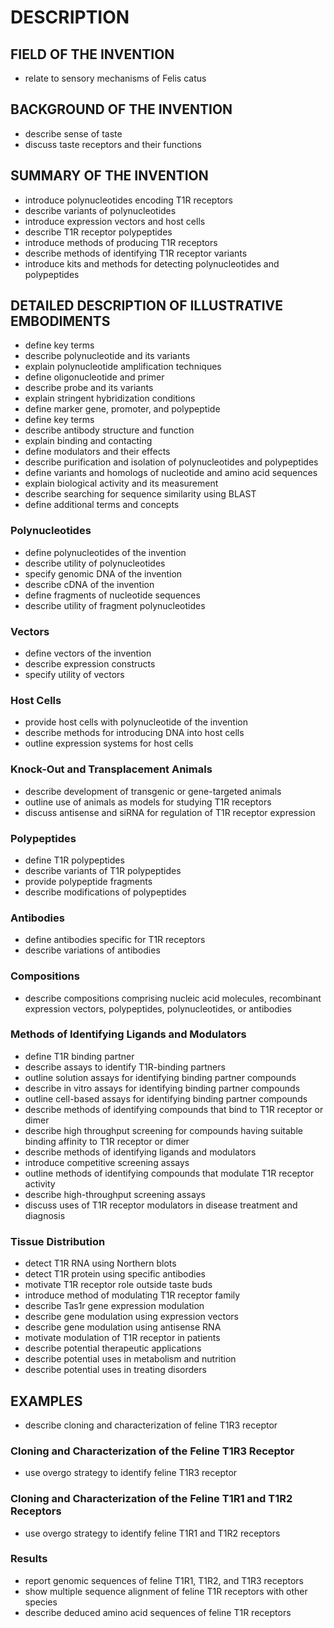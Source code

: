 # DESCRIPTION

## FIELD OF THE INVENTION

- relate to sensory mechanisms of Felis catus

## BACKGROUND OF THE INVENTION

- describe sense of taste
- discuss taste receptors and their functions

## SUMMARY OF THE INVENTION

- introduce polynucleotides encoding T1R receptors
- describe variants of polynucleotides
- introduce expression vectors and host cells
- describe T1R receptor polypeptides
- introduce methods of producing T1R receptors
- describe methods of identifying T1R receptor variants
- introduce kits and methods for detecting polynucleotides and polypeptides

## DETAILED DESCRIPTION OF ILLUSTRATIVE EMBODIMENTS

- define key terms
- describe polynucleotide and its variants
- explain polynucleotide amplification techniques
- define oligonucleotide and primer
- describe probe and its variants
- explain stringent hybridization conditions
- define marker gene, promoter, and polypeptide
- define key terms
- describe antibody structure and function
- explain binding and contacting
- define modulators and their effects
- describe purification and isolation of polynucleotides and polypeptides
- define variants and homologs of nucleotide and amino acid sequences
- explain biological activity and its measurement
- describe searching for sequence similarity using BLAST
- define additional terms and concepts

### Polynucleotides

- define polynucleotides of the invention
- describe utility of polynucleotides
- specify genomic DNA of the invention
- describe cDNA of the invention
- define fragments of nucleotide sequences
- describe utility of fragment polynucleotides

### Vectors

- define vectors of the invention
- describe expression constructs
- specify utility of vectors

### Host Cells

- provide host cells with polynucleotide of the invention
- describe methods for introducing DNA into host cells
- outline expression systems for host cells

### Knock-Out and Transplacement Animals

- describe development of transgenic or gene-targeted animals
- outline use of animals as models for studying T1R receptors
- discuss antisense and siRNA for regulation of T1R receptor expression

### Polypeptides

- define T1R polypeptides
- describe variants of T1R polypeptides
- provide polypeptide fragments
- describe modifications of polypeptides

### Antibodies

- define antibodies specific for T1R receptors
- describe variations of antibodies

### Compositions

- describe compositions comprising nucleic acid molecules, recombinant expression vectors, polypeptides, polynucleotides, or antibodies

### Methods of Identifying Ligands and Modulators

- define T1R binding partner
- describe assays to identify T1R-binding partners
- outline solution assays for identifying binding partner compounds
- describe in vitro assays for identifying binding partner compounds
- outline cell-based assays for identifying binding partner compounds
- describe methods of identifying compounds that bind to T1R receptor or dimer
- describe high throughput screening for compounds having suitable binding affinity to T1R receptor or dimer
- describe methods of identifying ligands and modulators
- introduce competitive screening assays
- outline methods of identifying compounds that modulate T1R receptor activity
- describe high-throughput screening assays
- discuss uses of T1R receptor modulators in disease treatment and diagnosis

### Tissue Distribution

- detect T1R RNA using Northern blots
- detect T1R protein using specific antibodies
- motivate T1R receptor role outside taste buds
- introduce method of modulating T1R receptor family
- describe Tas1r gene expression modulation
- describe gene modulation using expression vectors
- describe gene modulation using antisense RNA
- motivate modulation of T1R receptor in patients
- describe potential therapeutic applications
- describe potential uses in metabolism and nutrition
- describe potential uses in treating disorders

## EXAMPLES

- describe cloning and characterization of feline T1R3 receptor

### Cloning and Characterization of the Feline T1R3 Receptor

- use overgo strategy to identify feline T1R3 receptor

### Cloning and Characterization of the Feline T1R1 and T1R2 Receptors

- use overgo strategy to identify feline T1R1 and T1R2 receptors

### Results

- report genomic sequences of feline T1R1, T1R2, and T1R3 receptors
- show multiple sequence alignment of feline T1R receptors with other species
- describe deduced amino acid sequences of feline T1R receptors

